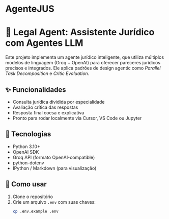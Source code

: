 # AgenteJUS 

# 🧠 Legal Agent: Assistente Jurídico com Agentes LLM

Este projeto implementa um agente jurídico inteligente, que utiliza múltiplos modelos de linguagem (Groq + OpenAI) para oferecer pareceres jurídicos precisos e integrados. Ele aplica padrões de design agentic como _Parallel Task Decomposition_ e _Critic Evaluation_.

## ✨ Funcionalidades

- Consulta jurídica dividida por especialidade
- Avaliação crítica das respostas
- Resposta final coesa e explicativa
- Pronto para rodar localmente via Cursor, VS Code ou Jupyter

## 🧰 Tecnologias

- Python 3.10+
- OpenAI SDK
- Groq API (formato OpenAI-compatible)
- python-dotenv
- IPython / Markdown (para visualização)

## 🚀 Como usar

1. Clone o repositório
2. Crie um arquivo `.env` com suas chaves:
   ```bash
   cp .env.example .env

